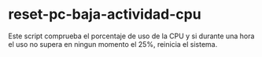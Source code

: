 # reset-pc-baja-actividad-cpu
Este script comprueba el porcentaje de uso de la CPU y si durante una hora el uso no supera en ningun momento el 25%, reinicia el sistema.
